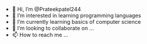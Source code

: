 - 👋 Hi, I’m @Prateekpatel244
- 👀 I’m interested in learning programming languages 
- 🌱 I’m currently learning basics of computer science 
- 💞️ I’m looking to collaborate on ...
- 📫 How to reach me ...

<!---
Prateekpatel244/Prateekpatel244 is a ✨ special ✨ repository because its `README.md` (this file) appears on your GitHub profile.
You can click the Preview link to take a look at your changes.
--->

